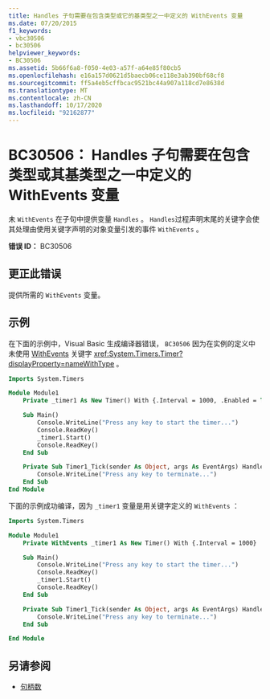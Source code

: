 ```yaml
---
title: Handles 子句需要在包含类型或它的基类型之一中定义的 WithEvents 变量
ms.date: 07/20/2015
f1_keywords:
- vbc30506
- bc30506
helpviewer_keywords:
- BC30506
ms.assetid: 5b66f6a8-f050-4e03-a57f-a64e85f80cb5
ms.openlocfilehash: e16a157d0621d5baecb06ce118e3ab390bf68cf8
ms.sourcegitcommit: ff5a4eb5cffbcac9521bc44a907a118cd7e8638d
ms.translationtype: MT
ms.contentlocale: zh-CN
ms.lasthandoff: 10/17/2020
ms.locfileid: "92162877"
---
```

# <a name="bc30506-handles-clause-requires-a-withevents-variable-defined-in-the-containing-type-or-one-of-its-base-types"></a>BC30506： Handles 子句需要在包含类型或其基类型之一中定义的 WithEvents 变量

未 `WithEvents` 在子句中提供变量 `Handles` 。 `Handles`过程声明末尾的关键字会使其处理由使用关键字声明的对象变量引发的事件 `WithEvents` 。

**错误 ID：** BC30506

## <a name="to-correct-this-error"></a>更正此错误

提供所需的 `WithEvents` 变量。

## <a name="example"></a>示例

在下面的示例中，Visual Basic 生成编译器错误， `BC30506` 因为在实例的定义中未使用 [WithEvents](../modifiers/withevents.md) 关键字 <xref:System.Timers.Timer?displayProperty=nameWithType> 。

```vb
Imports System.Timers

Module Module1
    Private _timer1 As New Timer() With {.Interval = 1000, .Enabled = True}

    Sub Main()
        Console.WriteLine("Press any key to start the timer...")
        Console.ReadKey()
        _timer1.Start()
        Console.ReadKey()
    End Sub

    Private Sub Timer1_Tick(sender As Object, args As EventArgs) Handles _timer1.Elapsed
        Console.WriteLine("Press any key to terminate...")
    End Sub
End Module
```

下面的示例成功编译，因为 `_timer1` 变量是用关键字定义的 `WithEvents` ：

```vb
Imports System.Timers

Module Module1
    Private WithEvents _timer1 As New Timer() With {.Interval = 1000}

    Sub Main()
        Console.WriteLine("Press any key to start the timer...")
        Console.ReadKey()
        _timer1.Start()
        Console.ReadKey()
    End Sub

    Private Sub Timer1_Tick(sender As Object, args As EventArgs) Handles _timer1.Elapsed
        Console.WriteLine("Press any key to terminate...")
    End Sub

End Module
```

## <a name="see-also"></a>另请参阅

- [句柄数](../statements/handles-clause.md)
